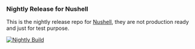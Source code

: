 
### Nightly Release for Nushell

This is the nightly release repo for [Nushell](https://github.com/nushell/nushell), they are not production ready and just for test purpose.

[![Nightly Build](https://github.com/nushell/nightly/actions/workflows/nightly-build.yml/badge.svg?branch=main)](https://github.com/nushell/nightly/actions/workflows/nightly-build.yml)
